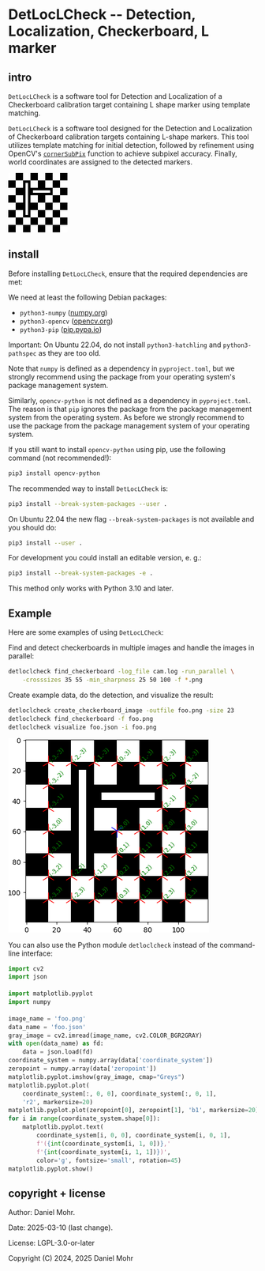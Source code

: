 # DetLocLCheck -- Detection, Localization, Checkerboard, L marker

## intro

`DetLocLCheck` is a software tool for Detection and Localization of a
Checkerboard calibration target containing L shape marker using
template matching.

`DetLocLCheck` is a software tool designed for the Detection and Localization
of Checkerboard calibration targets containing L-shape markers.
This tool utilizes template matching for initial detection,
followed by refinement using OpenCV's
[`cornerSubPix`](https://docs.opencv.org/4.x/dd/d1a/group__imgproc__feature.html#ga354e0d7c86d0d9da75de9b9701a9a87e)
function to achieve subpixel accuracy.
Finally, world coordinates are assigned to the detected markers.

![Example image of a checkerboard calibration target containing L shape marker](checkerboard_example_image.png)

## install

Before installing `DetLocLCheck`, ensure that the required dependencies
are met:

We need at least the following Debian packages:

* `python3-numpy` ([numpy.org](https://numpy.org/))
* `python3-opencv` ([opencv.org](https://opencv.org))
* `python3-pip` ([pip.pypa.io](https://pip.pypa.io/))

Important: On Ubuntu 22.04, do not install `python3-hatchling` and
`python3-pathspec` as they are too old.

Note that `numpy` is defined as a dependency in `pyproject.toml`, but we
strongly recommend using the package from your operating system's package
management system.

Similarly, `opencv-python` is not defined as a dependency in `pyproject.toml`.
The reason is that `pip` ignores the package from the package management
system from the operating system. As before we strongly recommend to use
the package from the package management system of your operating system.

If you still want to install `opencv-python` using pip, use the following
command (not recommended!):

```sh
pip3 install opencv-python
```

The recommended way to install `DetLocLCheck` is:

```sh
pip3 install --break-system-packages --user .
```

On Ubuntu 22.04 the new flag `--break-system-packages` is not available and
you should do:

```sh
pip3 install --user .
```

For development you could install an editable version, e. g.:

```sh
pip3 install --break-system-packages -e .
```

This method only works with Python 3.10 and later.

## Example

Here are some examples of using `DetLocLCheck`:

Find and detect checkerboards in multiple images and handle the images in parallel:

```sh
detloclcheck find_checkerboard -log_file cam.log -run_parallel \
    -crosssizes 35 55 -min_sharpness 25 50 100 -f *.png
```

Create example data, do the detection, and visualize the result:

```sh
detloclcheck create_checkerboard_image -outfile foo.png -size 23
detloclcheck find_checkerboard -f foo.png
detloclcheck visualize foo.json -i foo.png
```

![Example image of the result of detloclcheck visualize](foo_visualized.png)

You can also use the Python module `detloclcheck` instead of the
command-line interface:

```py
import cv2
import json

import matplotlib.pyplot
import numpy

image_name = 'foo.png'
data_name = 'foo.json'
gray_image = cv2.imread(image_name, cv2.COLOR_BGR2GRAY)
with open(data_name) as fd:
    data = json.load(fd)
coordinate_system = numpy.array(data['coordinate_system'])
zeropoint = numpy.array(data['zeropoint'])
matplotlib.pyplot.imshow(gray_image, cmap="Greys")
matplotlib.pyplot.plot(
    coordinate_system[:, 0, 0], coordinate_system[:, 0, 1],
    'r2', markersize=20)
matplotlib.pyplot.plot(zeropoint[0], zeropoint[1], 'b1', markersize=20)
for i in range(coordinate_system.shape[0]):
    matplotlib.pyplot.text(
        coordinate_system[i, 0, 0], coordinate_system[i, 0, 1],
        f'({int(coordinate_system[i, 1, 0])},'
        f'{int(coordinate_system[i, 1, 1])})',
        color='g', fontsize='small', rotation=45)
matplotlib.pyplot.show()
```

## copyright + license

Author: Daniel Mohr.

Date: 2025-03-10 (last change).

License: LGPL-3.0-or-later

Copyright (C) 2024, 2025 Daniel Mohr
